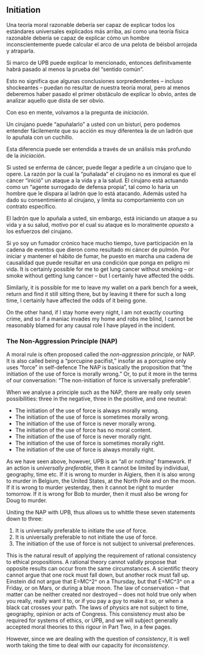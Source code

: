 ## Initiation

Una teoría moral razonable debería ser capaz de explicar todos los estándares universales explicados más arriba, así como una teoría física razonable debería se capaz de explicar cómo un hombre inconscientemente puede calcular el arco de una pelota de béisbol arrojada y atraparla.

Si marco de UPB puede explicar lo mencionado, entonces definitvamente habrá pasado al menos la prueba del “sentido común”.

Esto no significa que algunas conclusiones sorpredendentes – incluso shockeantes – puedan no resultar de nuestra teoría moral, pero al menos deberemos haber pasado el primer obstáculo de explicar lo obvio, antes de analizar aquello que dista de ser obvio.

Con eso en mente, volvamos a la pregunta de *iniciación*.

Un cirujano puede “apuñalarlo” a usted con un bisturí, pero podemos entender fácilemente que su acción es muy diferentea la de un ladrón que lo apuñala con un cuchillo.

Esta diferencia puede ser entendida a través de un análisis más profundo de la *iniciación*.

Si usted se enferma de cáncer, puede llegar a pedirle a un cirujano que lo opere. La razón por la cual la “puñalada” el cirujano no es inmoral es que el cáncer “inició” un ataque a la vida y a la salud. El cirujano está actuando como un “agente surrogado de defensa propia”, tal como lo haría un hombre que le dispara al ladrón que lo está atacando. Además usted ha dado su consentimiento al cirujano, y limita su comportamiento con un contrato específico.

El ladrón que lo apuñala a usted, sin embargo, está iniciando un ataque a su vida y a su salud, motivo por el cual su ataque es lo moralmente *opuesto* a los esfuerzos del cirujano.

Si yo soy un fumador crónico hace mucho tiempo, tuve participación en la cadena de eventos que dieron como resultado mi cáncer de pulmón. Por iniciar y mantener el hábito de fumar, he puesto en marcha una cadena de causalidad que puede resultar en una condición que ponga en peligro mi vida. It is certainly possible for me to get lung cancer without smoking – or smoke without getting lung cancer – but I certainly have affected the odds.

Similarly, it is possible for me to leave my wallet on a park bench for a week, return and find it still sitting there, but by leaving it there for such a long time, I certainly have affected the odds of it being gone.

On the other hand, if I stay home every night, I am not exactly courting crime, and so if a maniac invades my home and robs me blind, I cannot be reasonably blamed for any causal role I have played in the incident.

### The Non-Aggression Principle (NAP)

A moral rule is often proposed called the *non-aggression principle*, or NAP. It is also called being a “porcupine pacifist,” insofar as a porcupine only uses “force” in self-defence The NAP is basically the proposition that “the initiation of the use of force is morally wrong.” Or, to put it more in the terms of our conversation: “The non-initiation of force is universally preferable”.

When we analyse a principle such as the NAP, there are really only seven possibilities: three in the negative, three in the positive, and one neutral:

- The initiation of the use of force is always morally wrong.
- The initiation of the use of force is sometimes morally wrong.
- The initiation of the use of force is never morally wrong.
- The initiation of the use of force has no moral content.
- The initiation of the use of force is never morally right.
- The initiation of the use of force is sometimes morally right.
- The initiation of the use of force is always morally right.

As we have seen above, however, UPB is an “all or nothing” framework. If an action is *universally preferable*, then it cannot be limited by individual, geography, time etc. If it is wrong to murder in Algiers, then it is also wrong to murder in Belgium, the United States, at the North Pole and on the moon. If it is wrong to murder yesterday, then it cannot be right to murder tomorrow. If it is wrong for Bob to murder, then it must also be wrong for Doug to murder.

Uniting the NAP with UPB, thus allows us to whittle these seven statements down to three:

1. It is universally preferable to initiate the use of force.
2. It is universally preferable to not initiate the use of force.
3. The initiation of the use of force is not subject to universal preferences.

This is the natural result of applying the requirement of rational consistency to ethical propositions. A rational theory cannot validly propose that opposite results can occur from the same circumstances. A scientific theory cannot argue that one rock must fall down, but another rock must fall up. Einstein did not argue that E=MC^2^ on a Thursday, but that E=MC^3^ on a Friday, or on Mars, or during a blue moon. The law of conservation – that matter can be neither created nor destroyed – does not hold true only when you really, really want it to, or if you pay a guy to make it so, or when a black cat crosses your path. The laws of physics are not subject to time, geography, opinion or acts of Congress. This consistency must also be required for systems of ethics, or UPB, and we will subject generally accepted moral theories to this rigour in Part Two, in a few pages.

However, since we are dealing with the question of *consistency*, it is well worth taking the time to deal with our capacity for *inconsistency*.